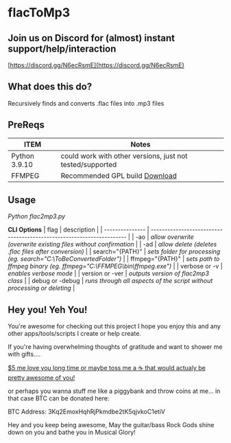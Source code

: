 # flacToMp3

## Join us on Discord for (almost) instant support/help/interaction
[https://discord.gg/N6ecRsmE](https://discord.gg/N6ecRsmE)

## What does this do? ##
Recursively finds and converts .flac files into .mp3 files 

## PreReqs ##
| ITEM          | Notes                                                             |
| ------------- | ----------------------------------------------------------------- |
| Python 3.9.10 | could work with other versions, just not tested/supported |
| FFMPEG | Recommended GPL build [Download](https://github.com/BtbN/FFmpeg-Builds/releases) |

## Usage ## 
  *Python flac2mp3.py*
  
   **CLI Options**
   |       flag      |                              description                              |
   | --------------- | --------------------------------------------------------------------- |
   | -ao | *allow overwrite (overwrite existing files without confirmation* |
   | -ad | *allow delete (deletes .flac files after conversion)* |
   | search="{PATH}" | *sets folder for processing (eg. search="C:\ToBeConvertedFolder")* |
   | ffmpeg="{PATH}" | *sets path to ffmpeg binary (eg. ffmpeg="C:\FFMPEG\bin\ffmpeg.exe")* |
   | verbose or -v | *enables verbose mode* |
   | version or -ver | *outputs version of flac2mp3 class* |
   | debug or -debug | *runs through all aspects of the script without processing or deleting* |

## Hey you! Yeh You! ##
You're awesome for checking out this project I hope you enjoy this and any other apps/tools/scripts I create or help create.  

If you're having overwhelming thoughts of gratitude and want to shower me with gifts.... 

[$5 me love you long time or maybe toss me a ☕ that would actualy be pretty awesome of you!](https://www.buymeacoffee.com/Alzeric) 

or perhaps you wanna stuff me like a piggybank and throw coins at me... in that case BTC can be donated here: 

BTC Address: 3Kq2EmoxHqhRjPkmdbe2tK5qjvkoC1etiV

Hey and you keep being awesome, May the guitar/bass Rock Gods shine down on you and bathe you in Musical Glory!
